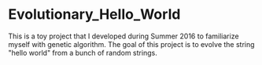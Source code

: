 # Evolutionary_Hello_World
This is a toy project that I developed during Summer 2016 to familiarize myself with genetic algorithm. The goal of this project is to evolve the string "hello world" from a bunch of random strings.
